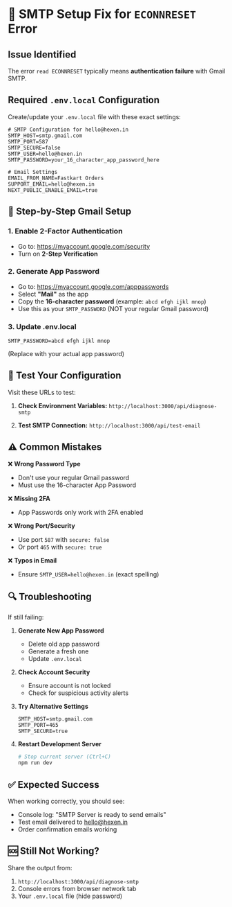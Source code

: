 # 🚨 SMTP Setup Fix for `ECONNRESET` Error

## Issue Identified
The error `read ECONNRESET` typically means **authentication failure** with Gmail SMTP.

## Required `.env.local` Configuration

Create/update your `.env.local` file with these exact settings:

```env
# SMTP Configuration for hello@hexen.in
SMTP_HOST=smtp.gmail.com
SMTP_PORT=587
SMTP_SECURE=false
SMTP_USER=hello@hexen.in
SMTP_PASSWORD=your_16_character_app_password_here

# Email Settings
EMAIL_FROM_NAME=Fastkart Orders
SUPPORT_EMAIL=hello@hexen.in
NEXT_PUBLIC_ENABLE_EMAIL=true
```

## 🔧 Step-by-Step Gmail Setup

### 1. Enable 2-Factor Authentication
- Go to: https://myaccount.google.com/security
- Turn on **2-Step Verification**

### 2. Generate App Password
- Go to: https://myaccount.google.com/apppasswords
- Select **"Mail"** as the app
- Copy the **16-character password** (example: `abcd efgh ijkl mnop`)
- Use this as your `SMTP_PASSWORD` (NOT your regular Gmail password)

### 3. Update .env.local
```env
SMTP_PASSWORD=abcd efgh ijkl mnop
```
(Replace with your actual app password)

## 🧪 Test Your Configuration

Visit these URLs to test:

1. **Check Environment Variables:** 
   `http://localhost:3000/api/diagnose-smtp`

2. **Test SMTP Connection:** 
   `http://localhost:3000/api/test-email`

## ⚠️ Common Mistakes

❌ **Wrong Password Type**
- Don't use your regular Gmail password
- Must use the 16-character App Password

❌ **Missing 2FA**
- App Passwords only work with 2FA enabled

❌ **Wrong Port/Security**
- Use port `587` with `secure: false`
- Or port `465` with `secure: true`

❌ **Typos in Email**
- Ensure `SMTP_USER=hello@hexen.in` (exact spelling)

## 🔍 Troubleshooting

If still failing:

1. **Generate New App Password**
   - Delete old app password
   - Generate a fresh one
   - Update `.env.local`

2. **Check Account Security**
   - Ensure account is not locked
   - Check for suspicious activity alerts

3. **Try Alternative Settings**
   ```env
   SMTP_HOST=smtp.gmail.com
   SMTP_PORT=465
   SMTP_SECURE=true
   ```

4. **Restart Development Server**
   ```bash
   # Stop current server (Ctrl+C)
   npm run dev
   ```

## ✅ Expected Success

When working correctly, you should see:
- Console log: "SMTP Server is ready to send emails"
- Test email delivered to hello@hexen.in
- Order confirmation emails working

## 🆘 Still Not Working?

Share the output from:
1. `http://localhost:3000/api/diagnose-smtp`
2. Console errors from browser network tab
3. Your `.env.local` file (hide password)
